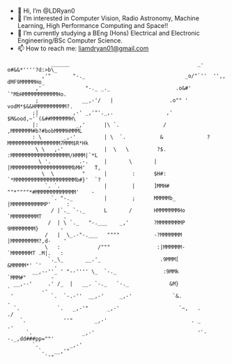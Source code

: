 - 👋 Hi, I’m @LDRyan0
- 👀 I’m interested in Computer Vision, Radio Astronomy, Machine Learning, High Performance Computing and Space!!
- 🌱 I’m currently studying a BEng (Hons) Electrical and Electronic Engineering/BSc Computer Science.
- 📫 How to reach me: liamdryan01@gmail.com
<!-- language: lang-none -->
                  ______                                         _-o#&&*''''?d:>b\_              
               ,'"       "-._                                _o/"`''  '',, dMF9MMMMMHo_          
             ,'              "-._ _._                     .o&#'        `"MbHMMMMMMMMMMMHo.       
             ;              __,-'/   |                  .o"" '         vodM*$&&HMMMMMMMMMM?.     
            ;|           ,-' _,'"'._,.                 ,'              $M&ood,~'`(&##MMMMMMH\    
            |:            _,'      |\ `.              /               ,MMMMMMM#b?#bobMMMMHMMML   
            : \       _,-'         | \  `.           &              ?MMMMMMMMMMMMMMMMM7MMM$R*Hk  
             \ \   ,-'             |  \   \         ?$.            :MMMMMMMMMMMMMMMMMMM/HMMM|`*L 
              \ '.         .-.     |       \       |               |MMMMMMMMMMMMMMMMMMMMbMH'   T,
               \  \         "      |        :      $H#:            `*MMMMMMMMMMMMMMMMMMMMb#}'  `?
                `. `.              |        |      ]MMH#             ""*""""*#MMMMMMMMMMMMM'    -
                  `. "-._          |        ;      MMMMMb_                   |MMMMMMMMMMMP'     :
                  / |`._ `-._      L       /       HMMMMMMMHo                 `MMMMMMMMMT       .
                 /  | \ `._   "-.___    _,'        ?MMMMMMMMP                  9MMMMMMMM}       -
                /   |  \_.-"-.___   """"           -?MMMMMMM                  |MMMMMMMMM?,d-    '
                \   :            /"""               :|MMMMMM-                 `MMMMMMMT .M|.   : 
                 `._\_       __.'_                   .9MMM[                    &MMMMM*' `'    .  
            __,--''_ ' "--'''' \_  `-._               :9MMk                    `MMM#"        -   
      __,--'     .' /_  |   __. `-._   `-._             &M}                     `          .-    
     '            `.  `-.-''  __,-'     _,-'             `&.                             .       
      `.            `.   _,-'"      _,-'                   `~,   .                     ./        
        `.            ''"       _,-'                           . _                  .-           
          `.                _,-'                                 '`--._,dd###pp=""'              
            `.          _,-'                               
              `.   __,'"                                   
                `'"                                       
